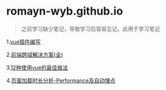 # romayn-wyb.github.io
> 之前学习缺少笔记，导致学习后容易忘记。此用于学习笔记

1.[vue插件编写](https://github.com/romayn-wyb/romayn-wyb.github.io/issues/1)

2.[前端跨域解决方案(全)](https://github.com/romayn-wyb/romayn-wyb.github.io/issues/2)

3.[12种使用vue的最佳做法](https://github.com/romayn-wyb/romayn-wyb.github.io/issues/4)

4.[页面加载时长分析-Performance及自动埋点](https://github.com/romayn-wyb/romayn-wyb.github.io/issues/5)
